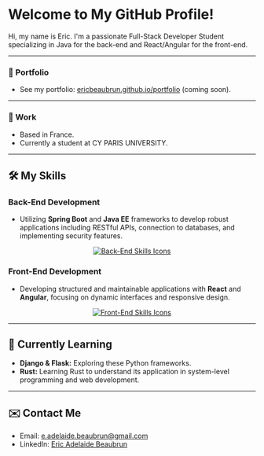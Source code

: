 # Welcome to My GitHub Profile!

Hi, my name is Eric. I'm a passionate Full-Stack Developer Student specializing in Java for the back-end and React/Angular for the front-end.

---

### 📁 Portfolio
* See my portfolio: [ericbeaubrun.github.io/portfolio](#) (coming soon).

---

### 💼 Work
* Based in France.
* Currently a student at CY PARIS UNIVERSITY.

---

## 🛠️ My Skills

### Back-End Development
* Utilizing **Spring Boot** and **Java EE** frameworks to develop robust applications including RESTful APIs, connection to databases, and implementing security features.

<p align="center">
  <a href="https://skillicons.dev">
    <img src="https://skillicons.dev/icons?i=java,py,c,php,spring" alt="Back-End Skills Icons"/>    
  </a>
</p>

### Front-End Development
* Developing structured and maintainable applications with **React** and **Angular**, focusing on dynamic interfaces and responsive design.

<p align="center">
  <a href="https://skillicons.dev">
    <img src="https://skillicons.dev/icons?i=react,angular,js,ts" alt="Front-End Skills Icons"/>
  </a>
</p>

---

## 🚀 Currently Learning

* **Django & Flask:** Exploring these Python frameworks.
* **Rust:** Learning Rust to understand its application in system-level programming and web development.

---

## ✉️ Contact Me

* Email: [e.adelaide.beaubrun@gmail.com](mailto:e.adelaide.beaubrun@gmail.com)
* LinkedIn: [Eric Adelaide Beaubrun](https://www.linkedin.com/in/eric-adelaide-beaubrun-416547290/)
